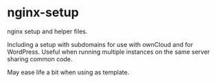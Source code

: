 # nginx-setup
nginx setup and helper files.

Including a setup with subdomains for use with ownCloud and for WordPress. Useful when running multiple instances on the same server sharing common code.

May ease life a bit when using as template.
